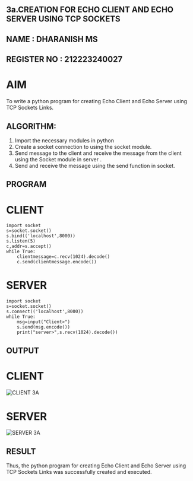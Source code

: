 ## 3a.CREATION FOR ECHO CLIENT AND ECHO SERVER USING TCP SOCKETS
## NAME : DHARANISH MS
## REGISTER NO : 212223240027
# AIM
To write a python program for creating Echo Client and Echo Server using TCP
Sockets Links.
## ALGORITHM:
1. Import the necessary modules in python
2. Create a socket connection to using the socket module.
3. Send message to the client and receive the message from the client using the Socket module in
 server .
4. Send and receive the message using the send function in socket.
## PROGRAM
# CLIENT 
```
import socket
s=socket.socket()
s.bind(('localhost',8000))
s.listen(5)
c,addr=s.accept()
while True:
    clientmessage=c.recv(1024).decode()
    c.send(clientmessage.encode())
```
# SERVER
```
import socket
s=socket.socket()
s.connect(('localhost',8000))
while True:
    msg=input("Client>")
    s.send(msg.encode())
    print("server>",s.recv(1024).decode())
```
## OUTPUT
# CLIENT
![CLIENT 3A](https://github.com/MSDharanish-23011819/3a.Sockets_Creation_for_Echo_Client_and_Echo_Server/assets/147139454/c264b083-2cd7-4ac3-980a-42f73e9e0e4d)

# SERVER
![SERVER 3A](https://github.com/MSDharanish-23011819/3a.Sockets_Creation_for_Echo_Client_and_Echo_Server/assets/147139454/668a6f29-796b-41aa-9df0-72cd22c015a8)

## RESULT
Thus, the python program for creating Echo Client and Echo Server using TCP Sockets Links 
was successfully created and executed.
